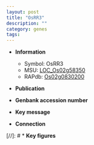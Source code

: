 ```yaml
---
layout: post
title: "OsRR3"
description: ""
category: genes
tags: 
---
```


* **Information**  
    + Symbol: OsRR3  
    + MSU: [LOC_Os02g58350](http://rice.uga.edu/cgi-bin/ORF_infopage.cgi?orf=LOC_Os02g58350)  
    + RAPdb: [Os02g0830200](http://rapdb.dna.affrc.go.jp/viewer/gbrowse_details/irgsp1?name=Os02g0830200)  

* **Publication**  

* **Genbank accession number**  

* **Key message**  

* **Connection**  

[//]: # * **Key figures**  


